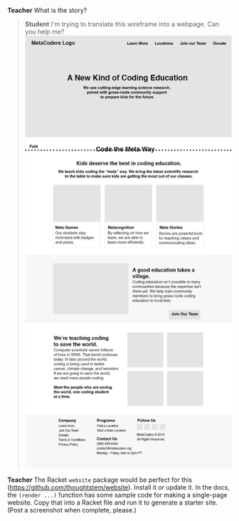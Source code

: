 **Teacher** What is the story?

> **Student** I'm trying to translate this wireframe into a webpage. Can you help me?
![](./README-img/Homepage-Wireframe-1.png)

**Teacher** The Racket `website` package would be perfect for this (https://github.com/thoughtstem/website).  Install it or update it.  In the docs, the `(render ...)` function has some sample code for making a single-page website.  Copy that into a Racket file and run it to generate a starter site.  (Post a screenshot when complete, please.)
